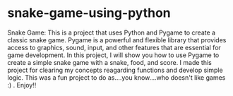 # snake-game-using-python
Snake Game:
This is a project that uses Python and Pygame to create a classic snake game. Pygame is a powerful and flexible library that provides access to graphics, sound, input, and other features that are essential for game development. In this project, I will show you how to use Pygame to create a simple snake game with a snake, food, and score.
I made this project for clearing my concepts reagarding functions and develop simple logic. This was a fun project to do as....you know....who doesn't like games :) . Enjoy!!
